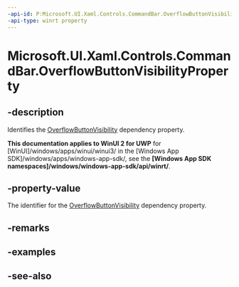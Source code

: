 ```yaml
---
-api-id: P:Microsoft.UI.Xaml.Controls.CommandBar.OverflowButtonVisibilityProperty
-api-type: winrt property
---
```


<!-- Property syntax
public Windows.UI.Xaml.DependencyProperty OverflowButtonVisibilityProperty { get; }
-->

# Microsoft.UI.Xaml.Controls.CommandBar.OverflowButtonVisibilityProperty

## -description
Identifies the [OverflowButtonVisibility](commandbar_overflowbuttonvisibility.md) dependency property.

**This documentation applies to WinUI 2 for UWP** for [WinUI]/windows/apps/winui/winui3/ in the [Windows App SDK]/windows/apps/windows-app-sdk/, see the **[Windows App SDK namespaces]/windows/windows-app-sdk/api/winrt/**.

## -property-value
The identifier for the [OverflowButtonVisibility](commandbar_overflowbuttonvisibility.md) dependency property.

## -remarks

## -examples

## -see-also

